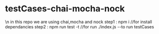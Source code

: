 # testCases-chai-mocha-nock
\n in this repo we are using chai,mocha and nock
step1 : npm i //for install dependancies
step2 : npm run test -t //for run ./index.js --to run testCases
